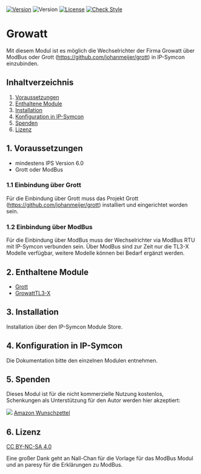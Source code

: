 [![Version](https://img.shields.io/badge/Symcon-PHPModul-red.svg)](https://www.symcon.de/service/dokumentation/entwicklerbereich/sdk-tools/sdk-php/)
![Version](https://img.shields.io/badge/Symcon%20Version-6.0%20%3E-blue.svg)
[![License](https://img.shields.io/badge/License-CC%20BY--NC--SA%204.0-green.svg)](https://creativecommons.org/licenses/by-nc-sa/4.0/)
[![Check Style](https://github.com/Schnittcher/IPS-Shelly/workflows/Check%20Style/badge.svg)](https://github.com/Schnittcher/Growatt/actions)

# Growatt
   Mit diesem Modul ist es möglich die Wechselrichter der Firma Growatt über ModBus oder Grott (https://github.com/johanmeijer/grott) in IP-Symcon einzubinden.
 
   ## Inhaltverzeichnis
   1. [Voraussetzungen](#1-voraussetzungen)
   2. [Enthaltene Module](#2-enthaltene-module)
   3. [Installation](#3-installation)
   4. [Konfiguration in IP-Symcon](#4-konfiguration-in-ip-symcon)
   5. [Spenden](#5-spenden)
   6. [Lizenz](#6-lizenz)
   
## 1. Voraussetzungen

* mindestens IPS Version 6.0
* Grott oder ModBus

### 1.1 Einbindung über Grott
Für die Einbindung über Grott muss das Projekt Grott (https://github.com/johanmeijer/grott) installiert und eingerichtet worden sein.

### 1.2 Einbindung über ModBus
Für die Einbindung über ModBus muss der Wechselrichter via ModBus RTU mit IP-Symcon verbunden sein.
Über ModBus sind zur Zeit nur die TL3-X Modelle verfügbar, weitere Modelle können bei Bedarf ergänzt werden.

## 2. Enthaltene Module

* [Grott](Grott/README.md)
* [GrowattTL3-X](GrowattTL3-X/README.md)

## 3. Installation
Installation über den IP-Symcon Module Store.

## 4. Konfiguration in IP-Symcon
Die Dokumentation bitte den einzelnen Modulen entnehmen.

## 5. Spenden
Dieses Modul ist für die nicht kommerzielle Nutzung kostenlos, Schenkungen als Unterstützung für den Autor werden hier akzeptiert:    

<a href="https://www.paypal.com/cgi-bin/webscr?cmd=_s-xclick&hosted_button_id=EK4JRP87XLSHW" target="_blank"><img src="https://www.paypalobjects.com/de_DE/DE/i/btn/btn_donate_LG.gif" border="0" /></a> <a href="https://www.amazon.de/hz/wishlist/ls/3JVWED9SZMDPK?ref_=wl_share" target="_blank">Amazon Wunschzettel</a>

## 6. Lizenz

[CC BY-NC-SA 4.0](https://creativecommons.org/licenses/by-nc-sa/4.0/)

Eine großer Dank geht an Nall-Chan für die Vorlage für das ModBus Modul und an paresy für die Erklärungen zu ModBus.